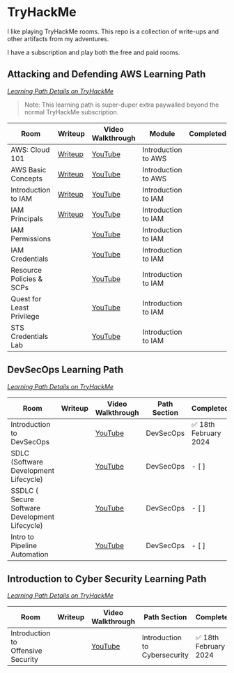 # TryHackMe

I like playing TryHackMe rooms. This repo is a collection of write-ups and other artifacts from my adventures.

I have a subscription and play both the free and paid rooms.

## Attacking and Defending AWS Learning Path

_[Learning Path Details on TryHackMe](https://tryhackme.com/path/outline/attackinganddefendingaws)_

> Note: This learning path is super-duper extra paywalled beyond the normal TryHackMe subscription.

| Room                | Writeup                                                                                                 | Video Walkthrough                                             | Module              | Completed |
| ------------------- | ------------------------------------------------------------------------------------------------------- | ------------------------------------------------------------- | ------------------- | --------- | 
| AWS: Cloud 101      | [Writeup](https://www.tara.cloud/blog/tryhackme/tryhackme-room-writeups/attacking-and-defending-aws/01-aws-cloud-101)      | [YouTube](https://www.youtube.com/watch?v=hxosqZzXc7g&t=4s)   | Introduction to AWS |           |
| AWS Basic Concepts  | [Writeup](https://www.tara.cloud/blog/tryhackme/tryhackme-room-writeups/attacking-and-defending-aws/02-aws-basic-concepts) | [YouTube](https://www.youtube.com/watch?v=OKIMxLTA-G8&t=1s)   | Introduction to AWS |           |
| Introduction to IAM | [Writeup](https://www.tara.cloud/blog/tryhackme/tryhackme-room-writeups/attacking-and-defending-aws/03-introduction-to-aws-iam)| [YouTube](https://www.youtube.com/watch?v=VDe92PyEUcg&t=1s) | Introduction to IAM |           |
| IAM Principals      | [Writeup](https://www.tara.cloud/blog/tryhackme/tryhackme-room-writeups/attacking-and-defending-aws/04-iam-principals) | [YouTube](https://www.youtube.com/watch?v=bqayurUj1bU&t=636s) | Introduction to IAM |           | 
| IAM Permissions     |                                                                                                         | [YouTube](https://www.youtube.com/watch?v=PLg_yEca7_g&t=1s)   | Introduction to IAM |           |
| IAM Credentials     | | [YouTube](https://youtu.be/2_F88G7I2Zw?si=cHtOHjIoDmN7d2YP) | Introduction to IAM | |
| Resource Policies & SCPs | | [YouTube](https://youtu.be/4rOt0KxK1WM?si=PeU1DjVe8AfemE2Q) | Introduction to IAM | |
| Quest for Least Privilege | | [YouTube](https://youtu.be/6qNWb09yyK8?si=zbxqmsPu8GDmUiXe) | Introduction to IAM | |
| STS Credentials Lab | | [YouTube](https://youtu.be/_43dHKdS2no?si=7IwKFmgZkCZ2JxwE) | Introduction to IAM | |


## DevSecOps Learning Path

_[Learning Path Details on TryHackMe](https://tryhackme.com/path/outline/devsecops)_

| Room                               | Writeup                                                                                                                   | Video Walkthrough | Path Section                  | Completed             | 
| ---------------------------------- | ------------------------------------------------------------------------------------------------------------------------- | ----------------- | ----------------------------- | --------------------- |
| Introduction to DevSecOps | | [YouTube](https://youtu.be/NnQDOd2AEI0?si=5RGDrhdxCbZXB9g7) | DevSecOps | ✅ 18th February 2024 | 
| SDLC (Software Development Lifecycle) | | [YouTube](https://youtu.be/hermtE12KI8?si=VMOb43muZm7WeBRg) | DevSecOps  | - [ ]    
| SSDLC ( Secure Software Development Lifecycle) | | [YouTube](https://youtu.be/wXNCXvH_Wzc?si=GdE6QMo1NdhI1NX9) | DevSecOps  | - [ ]    
| Intro to Pipeline Automation | | [YouTube](https://youtu.be/V0ahcVvxpjY?si=_8AGD0VR3jcKnWnR) | DevSecOps  | - [ ]    

## Introduction to Cyber Security Learning Path

_[Learning Path Details on TryHackMe](https://tryhackme.com/path/outline/introtocyber)_

| Room                               | Writeup                                                                                                                   | Video Walkthrough | Path Section                  | Completed             | 
| ---------------------------------- | ------------------------------------------------------------------------------------------------------------------------- | ----------------- | ----------------------------- | --------------------- |
| Introduction to Offensive Security | | [YouTube](https://youtu.be/S1t0cn5rVDw?si=loP6EfJSAFc17MhE)| Introduction to Cybersecurity | ✅ 18th February 2024 | 
